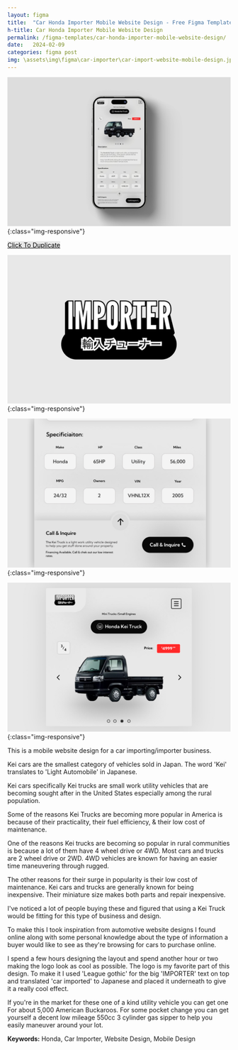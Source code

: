 ```yaml
---
layout: figma
title:  "Car Honda Importer Mobile Website Design - Free Figma Template"
h-title: Car Honda Importer Mobile Website Design
permalink: /figma-templates/car-honda-importer-mobile-website-design/
date:   2024-02-09
categories: figma post
img: \assets\img\figma\car-importer\car-import-website-mobile-design.jpg
---
```


![image-title-here](\assets\img\figma\car-importer\car-import-website-mobile-design.jpg){:class="img-responsive"}

<a style="color:#000;background:#E8E8E8;" class="button" href="https://www.figma.com/community/file/1337950136571991121/car-importing-mobile-website-design" target="_blank">Click To Duplicate</a>


![car importing business website](\assets\img\figma\car-importer\car-importer-logo.jpg){:class="img-responsive"}

![car importing business website](\assets\img\figma\car-importer\car-importer-website-specification.jpg){:class="img-responsive"}

![car importing business website](\assets\img\figma\car-importer\car-importer-application-kei-truck-honda.jpg){:class="img-responsive"}

This is a mobile website design for a car importing/importer business.

Kei cars are the smallest category of vehicles sold in Japan. The word 'Kei' translates to 'Light Automobile' in Japanese.

Kei cars specifically Kei trucks are small work utility vehicles that are becoming sought after in the United States especially among the rural population.

Some of the reasons Kei Trucks are becoming more popular in America is because of their practicality, their fuel efficiency, & their low cost of maintenance. 

One of the reasons Kei trucks are becoming so popular in rural communities is because a lot of them have 4 wheel drive or 4WD. Most cars and trucks are 2 wheel drive or 2WD. 4WD vehicles are known for having an easier time maneuvering through rugged.

The other reasons for their surge in popularity is their low cost of maintenance.  Kei cars and trucks are generally known for being inexpensive.
Their miniature size makes both parts and repair inexpensive.

I've noticed a lot of people buying these and figured that using a Kei Truck would be fitting for this type of business and design.

To make this I took inspiration from automotive website designs I found online along with some personal knowledge about the type of information a buyer would like to see as they're browsing for cars to purchase online.

I spend a few hours designing the layout and spend another hour or two making the logo look as cool as possible. The logo is my favorite part of this design. To make it I used 'League gothic' for the big 'IMPORTER' text on top and translated 'car imported' to Japanese and placed it underneath to give it a really cool effect.

If you're in the market for these one of a kind utility vehicle you can get one For about 5,000 American Buckaroos. For some pocket change you can get yourself a decent low mileage 550cc 3 cylinder gas sipper to help you easily maneuver around your lot.

**Keywords:** Honda, Car Importer, Website Design, Mobile Design



